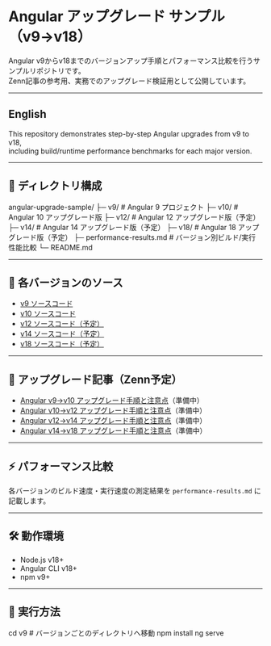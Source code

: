 # Angular アップグレード サンプル（v9→v18）

Angular v9からv18までのバージョンアップ手順とパフォーマンス比較を行うサンプルリポジトリです。  
Zenn記事の参考用、実務でのアップグレード検証用として公開しています。

---

## English
This repository demonstrates step-by-step Angular upgrades from v9 to v18,  
including build/runtime performance benchmarks for each major version.

---

## 📂 ディレクトリ構成
angular-upgrade-sample/
 ├─ v9/    # Angular 9 プロジェクト
 ├─ v10/   # Angular 10 アップグレード版
 ├─ v12/   # Angular 12 アップグレード版（予定）
 ├─ v14/   # Angular 14 アップグレード版（予定）
 ├─ v18/   # Angular 18 アップグレード版（予定）
 ├─ performance-results.md  # バージョン別ビルド/実行性能比較
 └─ README.md

---

## 🔗 各バージョンのソース
- [v9 ソースコード](./v9)
- [v10 ソースコード](./v10)
- [v12 ソースコード（予定）](./v12)
- [v14 ソースコード（予定）](./v14)
- [v18 ソースコード（予定）](./v18)

---

## 📘 アップグレード記事（Zenn予定）
- [Angular v9→v10 アップグレード手順と注意点](https://zenn.dev/xxx/articles/angular-v9-v10-upgrade)（準備中）
- [Angular v10→v12 アップグレード手順と注意点](https://zenn.dev/xxx/articles/angular-v10-v12-upgrade)（準備中）
- [Angular v12→v14 アップグレード手順と注意点](https://zenn.dev/xxx/articles/angular-v12-v14-upgrade)（準備中）
- [Angular v14→v18 アップグレード手順と注意点](https://zenn.dev/xxx/articles/angular-v14-v18-upgrade)（準備中）

---

## ⚡ パフォーマンス比較
各バージョンのビルド速度・実行速度の測定結果を `performance-results.md` に記載します。

---

## 🛠 動作環境
- Node.js v18+
- Angular CLI v18+
- npm v9+

---

## 🚀 実行方法
cd v9   # バージョンごとのディレクトリへ移動
npm install
ng serve

